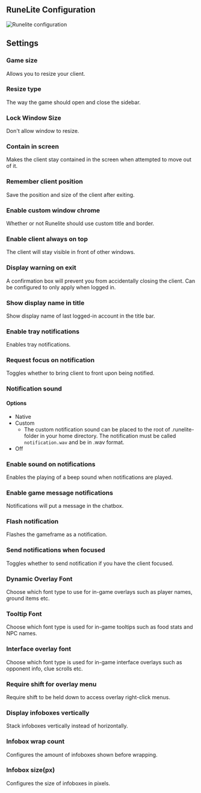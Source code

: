 ## RuneLite Configuration

![Runelite configuration](https://user-images.githubusercontent.com/29353990/59873926-f5cff400-9394-11e9-81fe-35eefc56c458.png)

## Settings
### Game size

Allows you to resize your client.

### Resize type

The way the game should open and close the sidebar.

### Lock Window Size

Don't allow window to resize.

### Contain in screen

Makes the client stay contained in the screen when attempted to move out of it.

### Remember client position

Save the position and size of the client after exiting.

### Enable custom window chrome

Whether or not Runelite should use custom title and border.

### Enable client always on top

The client will stay visible in front of other windows.

### Display warning on exit

A confirmation box will prevent you from accidentally closing the client. Can be configured to only apply when logged in.

### Show display name in title

Show display name of last logged-in account in the title bar.

### Enable tray notifications

Enables tray notifications.

### Request focus on notification

Toggles whether to bring client to front upon being notified.

### Notification sound
#### Options
* Native
* Custom
  * The custom notification sound can be placed to the root of .runelite-folder in your home directory. The notification must be called `notification.wav` and be in .wav format.
* Off

### Enable sound on notifications

Enables the playing of a beep sound when notifications are played.

### Enable game message notifications

Notifications will put a message in the chatbox.

### Flash notification

Flashes the gameframe as a notification.

### Send notifications when focused

Toggles whether to send notification if you have the client focused.

### Dynamic Overlay Font

Choose which font type to use for in-game overlays such as player names, ground items etc.

### Tooltip Font

Choose which font type is used for in-game tooltips such as food stats and NPC names.

### Interface overlay font

Choose which font type is used for in-game interface overlays such as opponent info, clue scrolls etc.

### Require shift for overlay menu

Require shift to be held down to access overlay right-click menus.

### Display infoboxes vertically

Stack infoboxes vertically instead of horizontally.

### Infobox wrap count

Configures the amount of infoboxes shown before wrapping.

### Infobox size(px)

Configures the size of infoboxes in pixels.